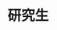 ---
home: true
title: 研究生
heroText: null
tagline: 研究生杂学

actions:
  # - text: Daily
  #   link: /master/daily/
  #   type: secondary
  - text: Ethereum
    link: /master/ethereum/
    type: secondary
  - text: Development
    link: /master/blockchaindevelopment/
    type: secondary
  - text: Docker
    link: /master/docker/
    type: secondary
  - text: Golang
    link: /master/golang/
    type: secondary
  - text: Prometheus
    link: /master/prometheus/
    type: secondary
  - text: Ubuntu
    link: /master/ubuntu/
    type: secondary
  - text: GNN
    link: /master/GNN/
    type: secondary
  - text: Python
    link: /master/python/
    type: secondary
  - text: Redis
    link: /master/redis/
    type: secondary
  - text: JUC
    link: /master/juc/
    type: secondary
  - text: Spring
    link: /master/spring/
    type: secondary
  - text: Mybatis
    link: /master/mybatis/
    type: secondary
  - text: JVM
    link: /master/jvm/
    type: secondary
  - text: Service
    link: /master/service/
    type: secondary
  - text: Security
    link: /master/security/
    type: secondary
  - text: Netty
    link: /master/netty/
    type: secondary
features:
# - title: Daily
#   details: 记录孤单的研究日常，有点神经质...
- title: Ethereum
  details: 区块链研究所实习入门区块链--以太坊,币安链...
- title: BlockChainDevelopment
  details: 实习做项目中遇到的一些问题，以及引发的源码探索，还挺有意思的...
- title: Docker
  details: 区块链研究所实习学 Docker...
- title: Golang
  details: 区块链研究所实习学 Golang...
- title: Golang
  details: 区块链研究所实习学 Prometheus...
- title: ubuntu
  details: 记录一些在实验室ubuntu服务器上跑项目的菜狗经验...
- title: GNN
  details: 记录一些在使用GNN的过程中的基础知识，包括训练模型的基本概念，以及一些pythorch的基本用法...
- title: Python
  details: 记录做科研项目期间的python用法...
- title: Redis
  details: redis...
- title: JUC
  details: JUC Java多线程...
- title: Spring
  details: spring...
- title: Mybatis
  details: mybatis...
- title: Service
  details: 服务...
- title: Security
  details: 安全...
- title: Netty
  details: Netty...
- title: JVM
  details: jvm..
---